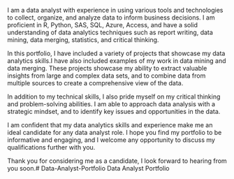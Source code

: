 I am a data analyst with experience in using various tools and technologies to collect, organize, and analyze data to inform business decisions. I am proficient in R, Python, SAS, SQL, Azure, Access, and have a solid understanding of data analytics techniques such as report writing, data mining, data merging, statistics, and critical thinking.

In this portfolio, I have included a variety of projects that showcase my data analytics skills.I have also included examples of my work in data mining and data merging. These projects showcase my ability to extract valuable insights from large and complex data sets, and to combine data from multiple sources to create a comprehensive view of the data.

In addition to my technical skills, I also pride myself on my critical thinking and problem-solving abilities. I am able to approach data analysis with a strategic mindset, and to identify key issues and opportunities in the data.

I am confident that my data analytics skills and experience make me an ideal candidate for any data analyst role. I hope you find my portfolio to be informative and engaging, and I welcome any opportunity to discuss my qualifications further with you.

Thank you for considering me as a candidate, I look forward to hearing from you soon.# Data-Analyst-Portfolio
Data Analyst Portfolio
